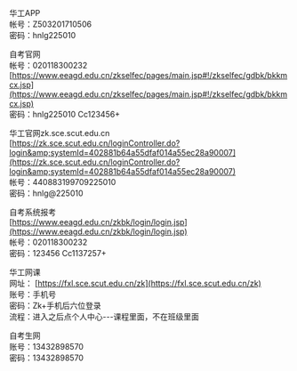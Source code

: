 华工APP  
帐号：Z503201710506  
密码：hnlg225010  
  
自考官网  
帐号：020118300232  
[https://www.eeagd.edu.cn/zkselfec/pages/main.jsp#!/zkselfec/gdbk/bkkmcx.jsp](https://www.eeagd.edu.cn/zkselfec/pages/main.jsp#!/zkselfec/gdbk/bkkmcx.jsp)  
密码：hnlg225010 Cc123456+  
  
华工官网zk.sce.scut.edu.cn  
[https://zk.sce.scut.edu.cn/loginController.do?login&amp;systemId=402881b64a55dfaf014a55ec28a90007](https://zk.sce.scut.edu.cn/loginController.do?login&amp;systemId=402881b64a55dfaf014a55ec28a90007)  
帐号：440883199709225010  
密码：hnlg@225010  
  
自考系统报考  
[https://www.eeagd.edu.cn/zkbk/login/login.jsp](https://www.eeagd.edu.cn/zkbk/login/login.jsp)  
帐号：020118300232  
密码：123456 Cc1137257+  
  
华工网课  
网址： [https://fxl.sce.scut.edu.cn/zk](https://fxl.sce.scut.edu.cn/zk)  
账号：手机号  
密码：Zk+手机后六位登录  
流程：进入之后点个人中心---课程里面，不在班级里面  
  
自考生网  
账号：13432898570  
密码：13432898570  

